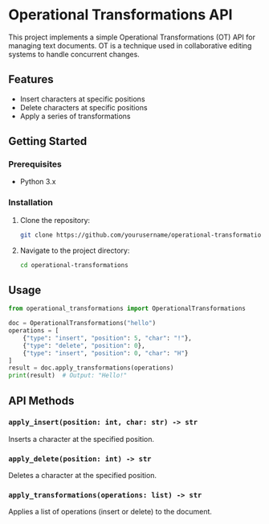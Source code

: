 # Operational Transformations API

This project implements a simple Operational Transformations (OT) API for managing text documents. OT is a technique used in collaborative editing systems to handle concurrent changes.

## Features
- Insert characters at specific positions
- Delete characters at specific positions
- Apply a series of transformations

## Getting Started

### Prerequisites
- Python 3.x

### Installation
1. Clone the repository:
    ```bash
    git clone https://github.com/yourusername/operational-transformations.git
    ```
2. Navigate to the project directory:
    ```bash
    cd operational-transformations
    ```

## Usage

```python
from operational_transformations import OperationalTransformations

doc = OperationalTransformations("hello")
operations = [
    {"type": "insert", "position": 5, "char": "!"},
    {"type": "delete", "position": 0},
    {"type": "insert", "position": 0, "char": "H"}
]
result = doc.apply_transformations(operations)
print(result)  # Output: "Hello!"
```

## API Methods

### `apply_insert(position: int, char: str) -> str`
Inserts a character at the specified position.

### `apply_delete(position: int) -> str`
Deletes a character at the specified position.

### `apply_transformations(operations: list) -> str`
Applies a list of operations (insert or delete) to the document.




